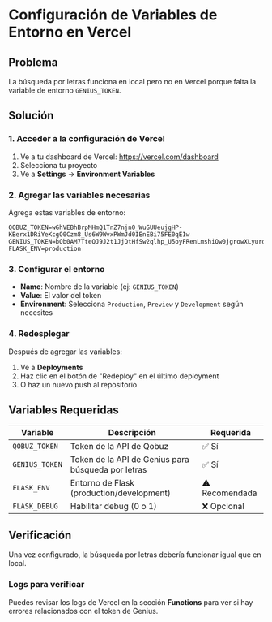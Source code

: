 # Configuración de Variables de Entorno en Vercel

## Problema
La búsqueda por letras funciona en local pero no en Vercel porque falta la variable de entorno `GENIUS_TOKEN`.

## Solución

### 1. Acceder a la configuración de Vercel
1. Ve a tu dashboard de Vercel: https://vercel.com/dashboard
2. Selecciona tu proyecto
3. Ve a **Settings** → **Environment Variables**

### 2. Agregar las variables necesarias
Agrega estas variables de entorno:

```
QOBUZ_TOKEN=wGhVEBhBrpMHmQ1TnZ7njn0_WuGUUeujgHP-KBerx1DRiYeKcgO0Czm8_Us6W9WvxPWmJd0IEnEBi75FE0qE1w
GENIUS_TOKEN=bOb0AM7TteQJ9J2t1JjQtHfSw2qlhp_U5oyFRenLmshiQw0jgrowXLyurdbda6Rt
FLASK_ENV=production
```

### 3. Configurar el entorno
- **Name**: Nombre de la variable (ej: `GENIUS_TOKEN`)
- **Value**: El valor del token
- **Environment**: Selecciona `Production`, `Preview` y `Development` según necesites

### 4. Redesplegar
Después de agregar las variables:
1. Ve a **Deployments**
2. Haz clic en el botón de "Redeploy" en el último deployment
3. O haz un nuevo push al repositorio

## Variables Requeridas

| Variable | Descripción | Requerida |
|----------|-------------|-----------|
| `QOBUZ_TOKEN` | Token de la API de Qobuz | ✅ Sí |
| `GENIUS_TOKEN` | Token de la API de Genius para búsqueda por letras | ✅ Sí |
| `FLASK_ENV` | Entorno de Flask (production/development) | ⚠️ Recomendada |
| `FLASK_DEBUG` | Habilitar debug (0 o 1) | ❌ Opcional |

## Verificación
Una vez configurado, la búsqueda por letras debería funcionar igual que en local.

### Logs para verificar
Puedes revisar los logs de Vercel en la sección **Functions** para ver si hay errores relacionados con el token de Genius.
